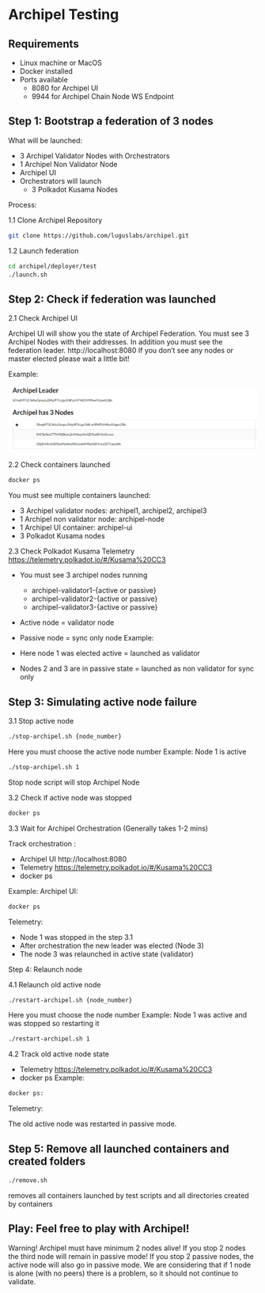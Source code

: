 # Archipel Testing

## Requirements

- Linux machine or MacOS
- Docker installed
- Ports available
    - 8080 for Archipel UI
    - 9944 for Archipel Chain Node WS Endpoint


## Step 1: Bootstrap a federation of 3 nodes

What will be launched:
- 3 Archipel Validator Nodes with Orchestrators
- 1 Archipel Non Validator Node
- Archipel UI
- Orchestrators will launch
    - 3 Polkadot Kusama Nodes

Process:

1.1 Clone Archipel Repository
```bash
git clone https://github.com/luguslabs/archipel.git
```
1.2 Launch federation
```bash
cd archipel/deployer/test 
./launch.sh
```

## Step 2: Check if federation was launched

2.1 Check Archipel UI

Archipel UI will show you the state of Archipel Federation.
You must see 3 Archipel Nodes with their addresses. In addition you must see the federation leader.
http://localhost:8080
If you don’t see any nodes or master elected please wait a little bit!

Example:
<p align="center">
  <img src=./images/archipel-testing-ui.png width = 800>
</p>

2.2 Check containers launched
```bash
docker ps
```

You must see multiple containers launched:
- 3 Archipel validator nodes: archipel1, archipel2, archipel3
- 1 Archipel non validator node: archipel-node
- 1 Archipel UI container: archipel-ui
- 3 Polkadot Kusama nodes

2.3 Check Polkadot Kusama Telemetry
https://telemetry.polkadot.io/#/Kusama%20CC3

- You must see 3 archipel nodes running
    - archipel-validator1-{active or passive}
    - archipel-validator2-{active or passive}
    - archipel-validator3-{active or passive}
- Active node = validator node
- Passive node = sync only node
Example:

- Here node 1 was elected active = launched as validator
- Nodes 2 and 3 are in passive state = launched as non validator for sync only

## Step 3: Simulating active node failure

3.1 Stop active node 
```bash
./stop-archipel.sh {node_number} 
```
Here you must choose the active node number
Example: Node 1 is active
```bash
./stop-archipel.sh 1
```
Stop node script will stop Archipel Node

3.2 Check if active node was stopped

```bash
docker ps
```

3.3 Wait for Archipel Orchestration (Generally takes 1-2 mins)

Track orchestration :
- Archipel UI
http://localhost:8080
- Telemetry
https://telemetry.polkadot.io/#/Kusama%20CC3
- docker ps

Example:
Archipel UI:


```bash
docker ps
```

Telemetry:

- Node 1 was stopped in the step 3.1
- After orchestration the new leader was elected (Node 3)
- The node 3 was relaunched in active state (validator)

Step 4: Relaunch node

4.1 Relaunch old active node
```bash
./restart-archipel.sh {node_number}
```
Here you must choose the node number
Example: Node 1 was active and was stopped so restarting it
```bash
./restart-archipel.sh 1
```

4.2 Track old active node state

- Telemetry
https://telemetry.polkadot.io/#/Kusama%20CC3
- docker ps
Example:
```bash
docker ps:
```

Telemetry:

The old active node was restarted in passive mode.

## Step 5: Remove all launched containers and created folders
```bash
./remove.sh
```
 removes all containers launched by test scripts and all directories created by containers

## Play: Feel free to play with Archipel!
Warning! Archipel must have minimum 2 nodes alive! If you stop 2 nodes the third node will remain in passive mode! If you stop 2 passive nodes, the active node will also go in passive mode. 
We are considering that if 1 node is alone (with no peers) there is a problem, so it should not continue to validate.
